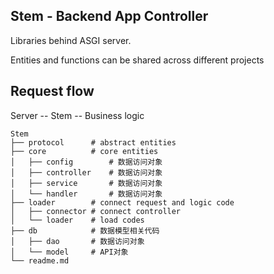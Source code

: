 ## Stem - Backend App Controller 
Libraries behind ASGI server.

Entities and functions can be shared across different projects

## Request flow
Server -- Stem -- Business logic
```
Stem
├── protocol      # abstract entities
├── core          # core entities
│   ├── config        # 数据访问对象
│   ├── controller    # 数据访问对象
│   ├── service       # 数据访问对象
│   └── handler       # 数据访问对象
├── loader        # connect request and logic code
│   ├── connector # connect controller
│   └── loader    # load codes
├── db            # 数据模型相关代码
│   ├── dao       # 数据访问对象
│   └── model     # API对象
└── readme.md
```